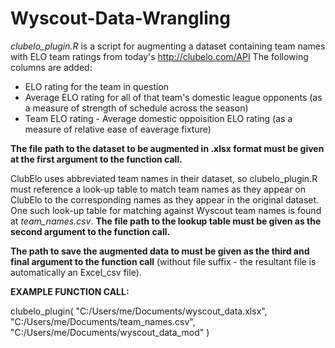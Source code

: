 # Wyscout-Data-Wrangling

*clubelo_plugin.R* is a script for augmenting a dataset containing team names with ELO team ratings from today's http://clubelo.com/API
The following columns are added:
- ELO rating for the team in question
- Average ELO rating for all of that team's domestic league opponents (as a measure of strength of schedule across the season)
- Team ELO rating - Average domestic oppoisition ELO rating (as a measure of relative ease of eaverage fixture)

**The file path to the dataset to be augmented in .xlsx format must be given at the first argument to the function call.**

ClubElo uses abbreviated team names in their dataset, so clubelo_plugin.R must reference a look-up table to match team names as they appear on ClubElo to the corresponding names as they appear in the original dataset. One such look-up table for matching against Wyscout team names is found at *team_names.csv*. **The file path to the lookup table must be given as the second argument to the function call.**

**The path to save the augmented data to must be given as the third and final argument to the function call** (without file suffix - the resultant file is automatically an Excel_csv file).

**EXAMPLE FUNCTION CALL:**

clubelo_plugin(
"C:/Users/me/Documents/wyscout_data.xlsx", 
"C:/Users/me/Documents/team_names.csv",
"C:/Users/me/Documents/wyscout_data_mod"
)
